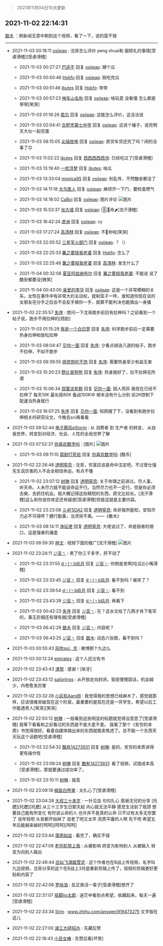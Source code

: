 > 2021年11月04日10点更新
<link rel="stylesheet" href="https://cdn.jsdelivr.net/gh/taotie6/sampleJSON@main/css/photo_show.css">
<meta name="referrer" content="no-referrer" />


 ## 2021-11-02 22:14:31 

 [㪚木](https://www.coolapk.com/feed/31169445?shareKey=OWNjZmM5NTI5NjZmNjE4MTUyNTQ~) ：刷新闻无意中刷到这个视频，看了一下，说的蛮不错 

<div class="album">
</div>

 ------- 

- 2021-11-03 00:18:11 [osiieap](uid=1687962) : 沈哥怎么评价 peng shuai和 服粽礼的事情[受虐滑稽][受虐滑稽] 

    - 2021-11-03 00:27:27 [巴适不](uid=4181525) 回复 [osiieap](uid=1687962): 蹲个瓜 

    - 2021-11-03 00:50:46 [Hokfo](uid=2006127) 回复 [osiieap](uid=1687962): 刚吃完瓜 

    - 2021-11-03 00:51:46 [ibutes](uid=3478992) 回复 [Hokfo](uid=2006127): 带带 

    - 2021-11-03 00:57:23 [神车山名秋](uid=1030948) 回复 [osiieap](uid=1687962): 啥玩意 没看懂 怎么都是带带[笑哭] 

    - 2021-11-03 01:16:26 [若忘](uid=459610) 回复 [osiieap](uid=1687962): 这能怎么评价，这没法说 

    - 2021-11-03 02:04:41 [合肥市第七中学](uid=3597151) 回复 [osiieap](uid=1687962): 这说个锤子，说完明天大伙一起完蛋 

    - 2021-11-03 08:15:05 [尖端放电](uid=339765) 回复 [osiieap](uid=1687962): 房贷车贷还完了吗？闲的没事了😊 

    - 2021-11-03 11:02:22 [ibutes](uid=3478992) 回复 [西西西西西泠](uid=3009916): 已经吃过了[受虐滑稽] 

    - 2021-11-03 13:19:40 [一枕浮梦](uid=1133446) 回复 [ibutes](uid=3478992): 啥瓜 

    - 2021-11-03 13:33:04 [monica95](uid=2439279) 回复 [osiieap](uid=1687962): 别乱传，不然酷安都没了 

    - 2021-11-03 14:11:18 [大鸟医人](uid=1511304) 回复 [osiieap](uid=1687962): 麻烦开一下门，要检查燃气 

    - 2021-11-03 14:16:02 [CaBoi](uid=3746166) 回复 [osiieap](uid=1687962): 图片评论 ![图片](https://image.coolapk.com/feed/2021/0430/10/3627163_83787784_9907_3177@300x210.gif)

    - 2021-11-03 15:53:37 [张大墙](uid=2427513) 回复 [osiieap](uid=1687962): ⑧💊命🌶️[流汗滑稽] 

    - 2021-11-03 16:42:24 [虚洲](uid=825485) 回复 [osiieap](uid=1687962): cy 

    - 2021-11-03 17:27:24 [高清林](uid=8114305) 回复 [osiieap](uid=1687962): 不💊命啦[笑哭] 

    - 2021-11-03 22:05:52 [三星军火部门](uid=2354553) 回复 [osiieap](uid=1687962): ？（） 

    - 2021-11-03 22:25:33 [篝之雾枝我老婆](uid=2933891) 回复 [Hokfo](uid=2006127): 怎么了 

    - 2021-11-03 22:25:46 [篝之雾枝我老婆](uid=2933891) 回复 [高清林](uid=8114305): 发生什么了 

    - 2021-11-04 00:32:08 [夏亚阿玆纳布尔](uid=3186547) 回复 [篝之雾枝我老婆](uid=2933891): 不能说 说了酷安都要没[微笑] 

    - 2021-11-04 00:43:00 [亲爱的李华](uid=1323228) 回复 [osiieap](uid=1687962): 这是一个非常模糊的关系，女性在事件中有非常大的主动权，就和弦子一样，谁知道你现在谈的女朋友在分手之后会不会反手搞你一手，就算不能判决也能搞出一身骚 

- 2021-11-02 22:35:57 [失序](uid=1009107) : 想问一下沈哥跑步前后有拉伸吗？之前看到一个帖子说，跑步不用拉伸的[捂脸] 

    - 2021-11-03 01:15:29 [我是一个白日梦](uid=1468834) 回复 [失序](uid=1009107): 科学跑步前后一定需要热身拉伸和放松拉伸 

    - 2021-11-03 08:04:47 [见你一面](uid=598942) 回复 [失序](uid=1009107): 少看点胡说八道的帖子。跑步不拉伸，不如不跑步 

    - 2021-11-03 09:39:55 [扬饱饱吃不饱](uid=5101356) 回复 [失序](uid=1009107): 需要热身至少有益无害 

    - 2021-11-03 10:20:23 [野比臭狗熊](uid=1900216) 回复 [失序](uid=1009107): 热身就好了，拉不拉伸无所谓 

    - 2021-11-03 15:06:34 [寂寞流星群](uid=861692) 回复 [见你一面](uid=598942): 因人而异 我现在已经不拉伸了 每天10K
最长距80K 备战100K中 根本没有什么分别 前2K控制下配速当热身就行 

    - 2021-11-03 16:07:25 [失序](uid=1009107) 回复 [见你一面](uid=598942): 知网搜了下，没看到有跑步拉伸相关的研究论文，今晚去sci再看看 

- 2021-11-03 09:52:44 [电子飓风eStorm](uid=3263736) : 从 消费者 到 生产者 的转变，
从自我世界，转变到对经济、社会、人性的全局世界了解 

- 2021-11-03 07:52:37 [你喜欢数学吗](uid=3533876) : [图片] ![图片](https://image.coolapk.com/feed/2021/1103/07/3533876_1e8f1d08_7156_4463@1080x3868.jpeg)

    - 2021-11-03 09:11:10 [腐剧打死给](uid=1391153) 回复 [你喜欢数学吗](uid=3533876): [酷币] 

- 2021-11-02 22:26:48 [透明窒息](uid=2443616) : 沈哥，穷富应该是命中注定吧。不过曾仕强先生说厉害的人不会全相信命运，有点不懂 

    - 2021-11-02 23:07:12 [树琳](uid=1807052) 回复 [透明窒息](uid=2443616): 关于命理之前讲过。尽人事，听天命。人未尽力就不能说命运不行。当然尽力也不一定行。但是你必须去做，去抓住机会。我大概记得这些精短的东西，原文比较长。[流汗滑稽]这么和你说你肯定还有疑惑[受虐滑稽]但是这就是主要内容。 

    - 2021-11-02 23:23:08 [彡4F5DA2](uid=983185) 回复 [透明窒息](uid=2443616): 命非我所能知，安知尽力必不可得呼？健行勤事，当须臾不离。——《散木》 

    - 2021-11-03 08:14:11 [净坛使](uid=1518317) 回复 [透明窒息](uid=2443616): 大佬说过了，命是弱者的借口，运是强者的谦虚 

- 2021-11-03 06:59:30 [梓文](uid=2075001) : 视频下面的推广[流汗滑稽] ![图片](https://image.coolapk.com/feed/2021/1103/06/2075001_5769c03a_3968_9339@1080x1234.jpeg)

- 2021-11-02 23:24:11 [ジ衮丶](uid=494451) : 黑了你三千多字，肝不动了 

    - 2021-11-02 23:31:55 [d丶I丶b玖月](uid=2952537) 回复 [ジ衮丶](uid=494451): 你倒是发啊[吃瓜][小嘴滑稽] 

    - 2021-11-02 23:33:45 [ジ衮丶](uid=494451) 回复 [d丶I丶b玖月](uid=2952537): 看不到吗？被夹了？ 

    - 2021-11-02 23:39:54 [d丶I丶b玖月](uid=2952537) 回复 [ジ衮丶](uid=494451): 看不到 

    - 2021-11-02 23:43:39 [ジ衮丶](uid=494451) 回复 [d丶I丶b玖月](uid=2952537): 再看下 

    - 2021-11-03 00:42:23 [失序](uid=1009107) 回复 [ジ衮丶](uid=494451): 在？这水文给了几两才肯下笔写的，事无巨细还有理有据[受虐滑稽] 

    - 2021-11-03 06:42:29 [㪚木](uid=1081091) 回复 [ジ衮丶](uid=494451): 内容呢？ 

    - 2021-11-03 06:43:25 [ジ衮丶](uid=494451) 回复 [㪚木](uid=1081091): 动态六张图，看不到吗？ 

- 2021-11-03 00:55:43 [风吹pp冫京](uid=880106) : 微博那个九边么 

- 2021-11-03 00:12:24 [emirates](uid=2140963) : 这个人还岀有书 

- 2021-11-02 23:43:43 [濹邪](uid=1210426) : 感谢！[呲牙] 

- 2021-11-02 23:43:12 [sailorings](uid=157031) : 从开放走向封闭，皆层慢慢固话，机会越少，内卷愈发厉害 

- 2021-11-02 23:32:28 [小灰机AandB](uid=2217189) : 我觉得我的思想已经麻木了，感觉就那样，应该很难突破现在这个阶层，最重要的是现在还是一穷学生，希望以后工作能遇贵人[笑哭][笑哭] 

- 2021-11-02 22:50:12 [树琳](uid=1807052) : 一般看到这些明显的标题就觉得没意思了[受虐滑稽]
我等下看看和之前看过的东西是不是大差不差。
我看了那个《贫穷的本质》书觉得很好。看着自媒体搞出来的东西就贩卖焦虑了。总不能一个东西天天玩这个话题吧[受虐滑稽] 

    - 2021-11-02 22:54:32 [酷有14273931](uid=14273931) 回复 [树琳](uid=1807052): 是的，贫穷的本质讲得更有操作性 

    - 2021-11-02 23:09:24 [树琳](uid=1807052) 回复 [酷有14273931](uid=14273931): 看了视频，试错成本高[受虐滑稽]，那就要通过成功率了。 

    - 2021-11-02 23:10:11 [树琳](uid=1807052) : 提高 

- 2021-11-02 23:09:19 [椒盐白熊掌](uid=3123411) : 太扎心了[受虐滑稽] 

- 2021-11-02 23:04:28 [大叔三十来岁](uid=5360167) : 一针见血  句句扎心   感谢沈兄的分享  [托腮][托腮][托腮]<!--break-->
从三十三岁生日那天起  内心就无法平静  感觉生活到了瓶颈  想要自己能有所变化  有时说认命的人 也许并不是真的认命  只不过有太多无奈罢了   说年轻吧  头发都开始掉了  说老了吧又太早   资质平庸的人啊  先干吧    希望五年后能越来越好[呵呵][呵呵][呵呵] 

- 2021-11-02 22:53:44 [落雨如丝](uid=171765) : 看完了，确实不错 

- 2021-11-02 22:47:08 [老司机带上我](uid=1912353) : 从被影响 转变为影响别人
从被输入 转变为向别人输出 

- 2021-11-02 22:46:44 [应似飞鴻踏雪泥](uid=2815939) : 这个作者也在B战上传视频，名字叫九边视频，沈哥分享的这个在B战上3月底重新剪辑上传了，视频的剪辑更好更贴和内容了 

- 2021-11-02 22:42:06 [罗咏浩](uid=1442620) : 反正救活一辈子[受虐滑稽]想开了 

- 2021-11-02 22:37:07 [抠脚jio太郎](uid=3743725) : 迷茫中看到点希望，收藏起来，每天一遍[受虐滑稽] 

- 2021-11-02 22:33:34 [Sirin](uid=1860924) : www.zhihu.com/answer/919473275
文字版在这儿 

- 2021-11-02 22:27:00 [湖工大研招办](uid=1891473) : 先藏后赞 

- 2021-11-02 22:16:43 [小丑女棒](uid=1414631) : 先赞后看[坏笑] 

